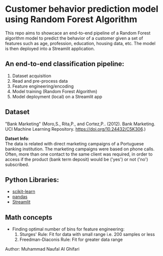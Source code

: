 # Customer behavior prediction model using Random Forest Algorithm
This repo aims to showcace an end-to-end pipeline of a Random Forest algorithm model to predict the behavior of a customer given a set of features such as age, profession, education, housing data, etc. The model is then deployed into a Streamlit application.

##  An end-to-end classification pipeline:
1. Dataset acquisition
2. Read and pre-process data
3. Feature engineering/encoding
4. Model training (Random Forest Algorithm)
5. Model deployment (local) on a Streamlit app

## Dataset
"Bank Marketing" (Moro,S., Rita,P., and Cortez,P.. (2012). Bank Marketing. UCI Machine Learning Repository. https://doi.org/10.24432/C5K306.)  

**Datset Info**:  
The data is related with direct marketing campaigns of a Portuguese banking institution. The marketing campaigns were based on phone calls. Often, more than one contact to the same client was required, in order to access if the product (bank term deposit) would be ('yes') or not ('no') subscribed. 

## Python Libraries:
- [scikit-learn](https://scikit-learn.org/stable/)
- [pandas](https://pandas.pydata.org/)
- [Streamlit](https://streamlit.io/)

## Math concepts
- Finding optimal number of bins for feature engineering:
    1. Sturges' Rule: Fit for data with small range i.e. 200 samples or less
    2. Freedman-Diaconis Rule: Fit for greater data range

Author: Muhammad Naufal Al Ghifari
